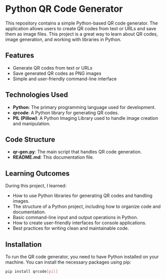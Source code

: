 

# Python QR Code Generator

This repository contains a simple Python-based QR code generator. The application allows users to create QR codes from text or URLs and save them as image files. This project is a great way to learn about QR codes, image generation, and working with libraries in Python.

## Features

- Generate QR codes from text or URLs
- Save generated QR codes as PNG images
- Simple and user-friendly command-line interface

## Technologies Used

- **Python**: The primary programming language used for development.
- **qrcode**: A Python library for generating QR codes.
- **PIL (Pillow)**: A Python Imaging Library used to handle image creation and manipulation.

## Code Structure

- **qr-gen.py**: The main script that handles QR code generation.
- **README.md**: This documentation file.

## Learning Outcomes

During this project, I learned:

- How to use Python libraries for generating QR codes and handling images.
- The structure of a Python project, including how to organize code and documentation.
- Basic command-line input and output operations in Python.
- How to create user-friendly interfaces for console applications.
- Best practices for writing clean and maintainable code.

## Installation

To run the QR code generator, you need to have Python installed on your machine. You can install the necessary packages using pip:

```bash
pip install qrcode[pil]
